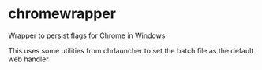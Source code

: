 # chromewrapper
Wrapper to persist flags for Chrome in Windows

This uses some utilities from chrlauncher to set the batch file as the default web handler
